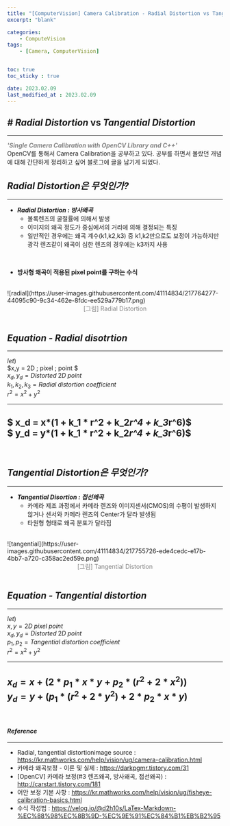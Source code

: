 ```yaml
---
title: "[ComputerVision] Camera Calibration - Radial Distortion vs Tangential Distortion"
excerpt: "blank"

categories:
    - ComputeVision
tags:
    - [Camera, ComputerVision]


toc: true
toc_sticky : true

date: 2023.02.09
last_modified_at : 2023.02.09
---
```

## ***#*** ***Radial Distortion*** vs ***Tangential Distortion***
---
<span style="color:gray">***'Single Camera Calibration with OpenCV Library and C++'***</span><br>
OpenCV를 통해서 Camera Calibration을 공부하고 있다.
공부를 하면서 몰랐던 개념에 대해 간단하게 정리하고 싶어 블로그에 글을 남기게 되었다.
<br>

## ***Radial Distortion은 무엇인가?***
---

* ***Radial Distortion : 방사왜곡***
    * 볼록렌즈의 굴절률에 의해서 발생
    * 이미지의 왜곡 정도가 중심에서의 거리에 의해 결정되는 특징
    * 일반적인 경우에는 왜곡 계수(k1,k2,k3) 중 k1,k2만으로도 보정이 가능하지만 광각 렌즈같이 왜곡이 심한 렌즈의 경우에는 k3까지 사용
<br>

* **방사형 왜곡이 적용된 pixel point를 구하는 수식**  




<br>
![radial](https://user-images.githubusercontent.com/41114834/217764277-44095c90-9c34-462e-8fdc-ee529a779b17.png)
<br>
    <center><span style="color:gray">[그림] Radial Distortion</span></center><br>

## ***Equation - Radial disotrtion***
-----
$let)$                                                 <br>
$x,y           = 2D \; pixel \; point  $               <br>
$x_d, y_d = Distorted \; 2D \; point$                  <br>
$k_1,k_2,k_3 =Radial \;distortion \;coefficient$       <br>
$r^2 = x^2+y^2$                                        <br>


---
$ x_d = x*(1 + k_1 * r^2 + k_2*r^4 + k_3*r^6)$         <br>
$ y_d = y*(1 + k_1 * r^2 + k_2*r^4 + k_3*r^6)$         <br>
---

<br>

## ***Tangential Distortion은 무엇인가?***
---
* ***Tangential Disortion : 접선왜곡***
    * 카메라 제조 과정에서 카메라 렌즈와 이미지센서(CMOS)의 수평이 발생하지 않거나 센서와 카메라 렌즈의 Center가 달라 발생됨
    * 타원형 형태로 왜곡 분포가 달라짐


<br>
![tangential](https://user-images.githubusercontent.com/41114834/217755726-ede4cedc-e17b-4bb7-a720-c358ac2ed59e.png)
<br>
    <center><span style="color:gray">[그림] Tangential Distortion</span></center>
  <br>

## ***Equation - Tangential distortion***
---

$let)$                                                  <br>
$x,y           = 2D \; pixel \;point$                    <br>
$x_d, y_d = Distorted \; 2D \; point$                   <br>
$p_1,p_2 = Tangential \;distortion \;coefficient$       <br>
$r^2 = x^2+y^2$                                         <br>

---

$x_d = x + (2 * p_1 * x * y + p_2 * (r^2 + 2*x^2))$      <br>
$y_d = y + (p_1 * (r^2 + 2* y^2) + 2 * p_2 * x * y)$     <br>
---

 

<br>
   
#### ***Reference***
---
* Radial, tangential distortionimage source : https://kr.mathworks.com/help/vision/ug/camera-calibration.html
* 카메라 왜곡보정 - 이론 및 실제 : https://darkpgmr.tistory.com/31
* [OpenCV] 카메라 보정(#3 렌즈왜곡, 방사왜곡, 접선왜곡) : http://carstart.tistory.com/181
* 어안 보정 기본 사항 : https://kr.mathworks.com/help/vision/ug/fisheye-calibration-basics.html
* 수식 작성법 : https://velog.io/@d2h10s/LaTex-Markdown-%EC%88%98%EC%8B%9D-%EC%9E%91%EC%84%B1%EB%B2%95